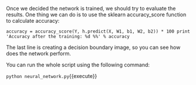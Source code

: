 Once we decided the network is trained, we should try to evaluate the results. One thing we can do is to use the sklearn accuracy_score function to calculate accuracy:

`accuracy = accuracy_score(Y, h.predict(X, W1, b1, W2, b2)) * 100
print 'Accuracy after the training: %d %%' % accuracy`

The last line is creating a decision boundary image, so you can see how does the network perform.

You can run the whole script using the following command:

`python neural_network.py`{{execute}}
